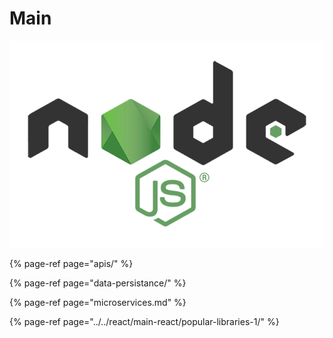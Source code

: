 # Main

![](../../.gitbook/assets/image%20%2834%29.png)

{% page-ref page="apis/" %}



{% page-ref page="data-persistance/" %}

{% page-ref page="microservices.md" %}

{% page-ref page="../../react/main-react/popular-libraries-1/" %}



